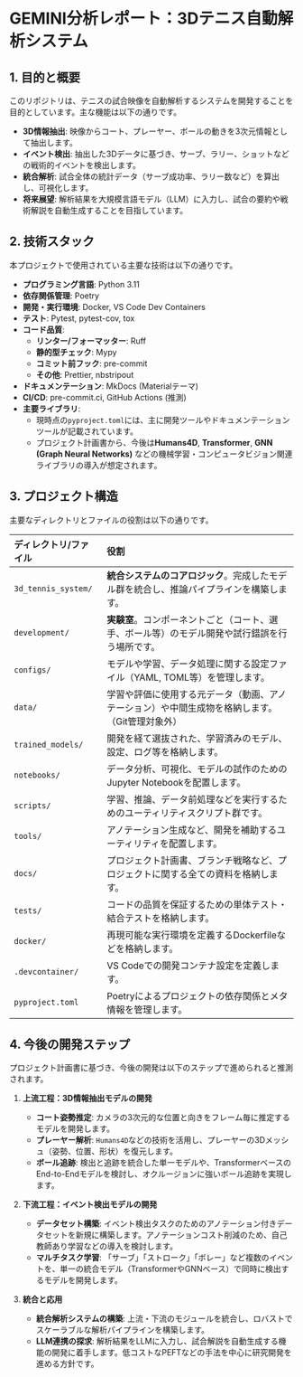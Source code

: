 # GEMINI分析レポート：3Dテニス自動解析システム

## 1. 目的と概要

このリポジトリは、テニスの試合映像を自動解析するシステムを開発することを目的としています。主な機能は以下の通りです。

-   **3D情報抽出**: 映像からコート、プレーヤー、ボールの動きを3次元情報として抽出します。
-   **イベント検出**: 抽出した3Dデータに基づき、サーブ、ラリー、ショットなどの戦術的イベントを検出します。
-   **統合解析**: 試合全体の統計データ（サーブ成功率、ラリー数など）を算出し、可視化します。
-   **将来展望**: 解析結果を大規模言語モデル（LLM）に入力し、試合の要約や戦術解説を自動生成することを目指しています。

## 2. 技術スタック

本プロジェクトで使用されている主要な技術は以下の通りです。

-   **プログラミング言語**: Python 3.11
-   **依存関係管理**: Poetry
-   **開発・実行環境**: Docker, VS Code Dev Containers
-   **テスト**: Pytest, pytest-cov, tox
-   **コード品質**:
    -   **リンター/フォーマッター**: Ruff
    -   **静的型チェック**: Mypy
    -   **コミット前フック**: pre-commit
    -   **その他**: Prettier, nbstripout
-   **ドキュメンテーション**: MkDocs (Materialテーマ)
-   **CI/CD**: pre-commit.ci, GitHub Actions (推測)
-   **主要ライブラリ**:
    -   現時点の`pyproject.toml`には、主に開発ツールやドキュメンテーションツールが記載されています。
    -   プロジェクト計画書から、今後は**Humans4D**, **Transformer**, **GNN (Graph Neural Networks)** などの機械学習・コンピュータビジョン関連ライブラリの導入が想定されます。

## 3. プロジェクト構造

主要なディレクトリとファイルの役割は以下の通りです。

| ディレクトリ/ファイル | 役割 |
| :--- | :--- |
| `3d_tennis_system/` | **統合システムのコアロジック**。完成したモデル群を統合し、推論パイプラインを構築します。 |
| `development/` | **実験室**。コンポーネントごと（コート、選手、ボール等）のモデル開発や試行錯誤を行う場所です。 |
| `configs/` | モデルや学習、データ処理に関する設定ファイル（YAML, TOML等）を管理します。 |
| `data/` | 学習や評価に使用する元データ（動画、アノテーション）や中間生成物を格納します。（Git管理対象外） |
| `trained_models/` | 開発を経て選抜された、学習済みのモデル、設定、ログ等を格納します。 |
| `notebooks/` | データ分析、可視化、モデルの試作のためのJupyter Notebookを配置します。 |
| `scripts/` | 学習、推論、データ前処理などを実行するためのユーティリティスクリプト群です。 |
| `tools/` | アノテーション生成など、開発を補助するユーティリティを配置します。 |
| `docs/` | プロジェクト計画書、ブランチ戦略など、プロジェクトに関する全ての資料を格納します。 |
| `tests/` | コードの品質を保証するための単体テスト・結合テストを格納します。 |
| `docker/` | 再現可能な実行環境を定義するDockerfileなどを格納します。 |
| `.devcontainer/` | VS Codeでの開発コンテナ設定を定義します。 |
| `pyproject.toml` | Poetryによるプロジェクトの依存関係とメタ情報を管理します。 |

## 4. 今後の開発ステップ

プロジェクト計画書に基づき、今後の開発は以下のステップで進められると推測されます。

1.  **上流工程：3D情報抽出モデルの開発**
    -   **コート姿勢推定**: カメラの3次元的な位置と向きをフレーム毎に推定するモデルを開発します。
    -   **プレーヤー解析**: `Humans4D`などの技術を活用し、プレーヤーの3Dメッシュ（姿勢、位置、形状）を復元します。
    -   **ボール追跡**: 検出と追跡を統合した単一モデルや、TransformerベースのEnd-to-Endモデルを検討し、オクルージョンに強いボール追跡を実現します。

2.  **下流工程：イベント検出モデルの開発**
    -   **データセット構築**: イベント検出タスクのためのアノテーション付きデータセットを新規に構築します。アノテーションコスト削減のため、自己教師あり学習などの導入を検討します。
    -   **マルチタスク学習**: 「サーブ」「ストローク」「ボレー」など複数のイベントを、単一の統合モデル（TransformerやGNNベース）で同時に検出するモデルを開発します。

3.  **統合と応用**
    -   **統合解析システムの構築**: 上流・下流のモジュールを統合し、ロバストでスケーラブルな解析パイプラインを構築します。
    -   **LLM連携の探求**: 解析結果をLLMに入力し、試合解説を自動生成する機能の開発に着手します。低コストなPEFTなどの手法を中心に研究開発を進める方針です。
